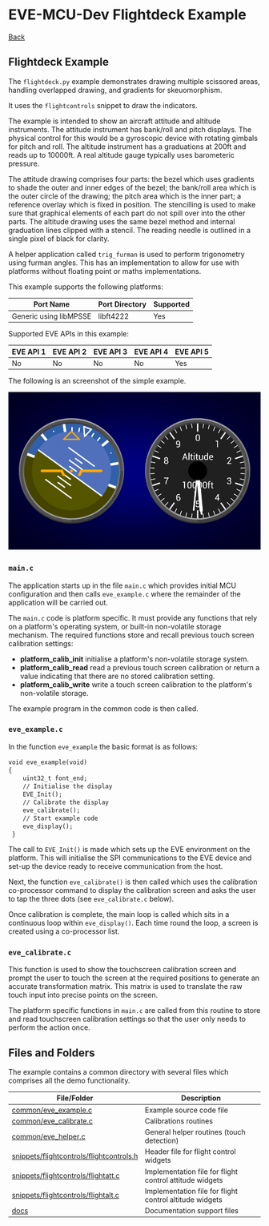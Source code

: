# EVE-MCU-Dev Flightdeck Example

[Back](../README.md)

## Flightdeck Example

The `flightdeck.py` example demonstrates drawing multiple scissored areas, handling overlapped drawing, and gradients for skeuomorphism. 

It uses the `flightcontrols` snippet to draw the indicators.

The example is intended to show an aircraft attitude and altitude instruments. The attitude instrument has bank/roll and pitch displays. The physical control for this would be a gyroscopic device with rotating gimbals for pitch and roll. The altitude instrument has a graduations at 200ft and reads up to 10000ft. A real altitude gauge typically uses barometeric pressure.

The attitude drawing comprises four parts: the bezel which uses gradients to shade the outer and inner edges of the bezel; the bank/roll area which is the outer circle of the drawing; the pitch area which is the inner part; a reference overlay which is fixed in position. The stencilling is used to make sure that graphical elements of each part do not spill over into the other parts. The altitude drawing uses the same bezel method and internal graduation lines clipped with a stencil. The reading needle is outlined in a single pixel of black for clarity.

A helper application called `trig_furman` is used to perform trigonometry using furman angles. This has an implementation to allow for use with platforms without floating point or maths implementations.

This example supports the following platforms:

| Port Name | Port Directory | Supported |
| --- | --- | --- |
|Generic using libMPSSE | libft4222 | Yes |

Supported EVE APIs in this example:

| EVE API 1 | EVE API 2 | EVE API 3 | EVE API 4 | EVE API 5 |
| --- | --- | --- | --- | --- |
| No | No | No | No | Yes |

The following is an screenshot of the simple example.

![Flightdeck Example](docs/flightdeck.png)

### `main.c`

The application starts up in the file `main.c` which provides initial MCU configuration and then calls `eve_example.c` where the remainder of the application will be carried out. 

The `main.c` code is platform specific. It must provide any functions that rely on a platform's operating system, or built-in non-volatile storage mechanism. The required functions store and recall previous touch screen calibration settings:
- **platform_calib_init** initialise a platform's non-volatile storage system.
- **platform_calib_read** read a previous touch screen calibration or return a value indicating that there are no stored calibration setting.
- **platform_calib_write** write a touch screen calibration to the platform's non-volatile storage.

The example program in the common code is then called.

### `eve_example.c`

In the function `eve_example` the basic format is as follows:

```
void eve_example(void)
{
    uint32_t font_end;
    // Initialise the display
    EVE_Init();
    // Calibrate the display
    eve_calibrate();
    // Start example code
    eve_display();
 }
```
The call to `EVE_Init()` is made which sets up the EVE environment on the platform. This will initialise the SPI communications to the EVE device and set-up the device ready to receive communication from the host.

Next, the function `eve_calibrate()` is then called which uses the calibration co-processor command to display the calibration screen and asks the user to tap the three dots (see `eve_calibrate.c` below).

Once calibration is complete, the main loop is called which sits in a continuous loop within `eve_display()`. Each time round the loop, a screen is created using a co-processor list. 

### `eve_calibrate.c`

This function is used to show the touchscreen calibration screen and prompt the user to touch the screen at the required positions to generate an accurate transformation matrix. This matrix is used to translate the raw touch input into precise points on the screen.

The platform specific functions in `main.c` are called from this routine to store and read touchscreen calibration settings so that the user only needs to perform the action once.

## Files and Folders

The example contains a common directory with several files which comprises all the demo functionality.

| File/Folder | Description |
| --- | --- |
| [common/eve_example.c](common/eve_example.c) | Example source code file |
| [common/eve_calibrate.c](common/eve_calibrate.c) | Calibrations routines |
| [common/eve_helper.c](common/eve_helper.c) | General helper routines (touch detection) |
| [snippets/flightcontrols/flightcontrols.h](../snippets/flightcontrols/flightcontrols.h) | Header file for flight control widgets |
| [snippets/flightcontrols/flightatt.c](../snippets/flightcontrols/flightatt.h) | Implementation file for flight control attitude widgets |
| [snippets/flightcontrols/flightalt.c](../snippets/flightcontrols/flightalt.h) | Implementation file for flight control altitude widgets |
| [docs](docs) | Documentation support files |
